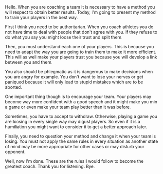 Hello. When you are coaching a team it is necessary to have a method you will respect to obtain better results. Today, I'm going to present my method to train your players in the best way.

First I think you need to be authoritarian. When you coach athletes you do not have time to deal with people that don't agree with you. If they refuse to do what you say you might loose their trust and split them.

Then, you must understand each one of your players. This is because you need to adapt the way you are going to train them to make it more efficient. This will as well make your players trust you because you will develop a link between you and them.

You also should be phlegmatic as it is dangerous to make decisions when you are angry for example. You don't want to lose your nerves or get paniqued because it will only lead to stupid mistakes which are to be aborted.

One important thing though is to encourage your team. Your players may become way more confident with a good speech and it might make you min a game or even make your team play better than it was before.

Sometimes, you have to accept to withdraw. Otherwise, playing a game you are loosing in every single way may digust players. So even if it is a humiliation you might want to consider it to get a better approach later.

Finally, you need to question your method and change it when your team is losing. You must not apply the same rules in every situation as another state of mind may be more appropriate for other cases or may disturb your opponent.

Well, now I'm done. These are the rules I would follow to become the greatest coach. Thank you for listening. Bye.